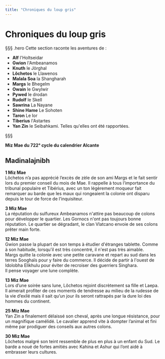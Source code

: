 ```yaml
---
title: "Chroniques du loup gris"
---
```

# Chroniques du loup gris

§§§ .hero
Cette section raconte les aventures de :
- **Alf** l'Holtseidar
- **Gwion** l'Ambeanamos
- **Knuth** le Jörghal
- **Lôchetos** le Llawenos
- **Malala Soa** la Shangharah
- **Margs** le Bhegelm
- **Owain** le Gwylwir
- **Pywed** le drodan
- **Rudolf** le Skell
- **Sawrina** La Nayane
- **Shine Hame** Le Sohoten
- **Taron** Le Ior
- **Tiberius** l'Astartes
- **Yan Zin** le Seibahkami.
Telles qu'elles ont été rapportées.

§§§

**Miz Mae du 722° cycle du calendrier Alcante**

## Madinalajnibh   
**1 Miz Mae**  
Lôchetos n’a pas apprécié l’excès de zèle de son ami Margs et le fait sentir lors du premier conseil du mois de Mae. Il rappelle à tous l’importance du tribunal populaire et Tibérius, avec un ton légèrement moqueur fait remarquer au barde que les maux qui rongeaient la colonie ont disparu depuis le tour de force de l’inquisiteur.  

**3 Miz Mae**    
La réputation du sulfureux Ambeanamos n'attire pas beaucoup de colons pour développer le quartier. Les Gornocs n'ont pas toujours bonne réputation. Le quartier se dégradant, le clan Vlatcano envoie de ses colons prêter main forte.   

**12 Miz Mae**   
Gwion passe la plupart de son temps à étudier d'étranges tablette. Comme à son habitude, lorsqu'il est très concentré, il n'est pas très aimable.   
Margs quitte la colonie avec une petite caravane et repart au sud dans les terres Sooghaïs pour y faire du commerce. Il décide de partir à l'ouest de Idolobha Elikhulu pour éviter de recroiser des guerriers Singhara.   
Il pense voyager une lune complète.  

**13 Miz Mae**  
Lors d’une soirée sans lune, Lôchetos rejoint discrètement sa fille et Laepa. Il aimerait profiter de ces moments de tendresse au milieu de la rudesse de la vie d’exilé mais il sait qu’un jour ils seront rattrapés par la dure loi des hommes du continent.  


**25 Miz Mae**  
Yan Zin a finalement délaissé son cheval, après une longue résistance, pour un magnifique camélidé. Le cavalier apprend vite à dompter l’animal et fini même par prodiguer des conseils aux autres colons.  


**30 Miz Mae**  
Lôchetos malgré son teint ressemble de plus en plus à un enfant du Sud. Le barde a noué de fortes amitiés avec Kahina et Ashur qui l’ont aidé à embrasser leurs cultures.  
